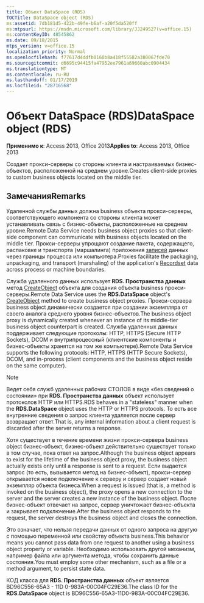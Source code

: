 ```yaml
---
title: Объект DataSpace (RDS)
TOCTitle: DataSpace object (RDS)
ms:assetid: 7db181d5-422b-49fe-b6af-a20f5da520ff
ms:mtpsurl: https://msdn.microsoft.com/library/JJ249527(v=office.15)
ms:contentKeyID: 48545862
ms.date: 09/18/2015
mtps_version: v=office.15
localization_priority: Normal
ms.openlocfilehash: f77617d4ddfb0160b8a418f55582a380067fde70
ms.sourcegitcommit: d6695c94415fa47952ee7961a69660abc0904434
ms.translationtype: MT
ms.contentlocale: ru-RU
ms.lasthandoff: 01/17/2019
ms.locfileid: "28716568"
---
```

# <a name="dataspace-object-rds"></a><span data-ttu-id="592fb-102">Объект DataSpace (RDS)</span><span class="sxs-lookup"><span data-stu-id="592fb-102">DataSpace object (RDS)</span></span>

<span data-ttu-id="592fb-103">**Применимо к**: Access 2013, Office 2013</span><span class="sxs-lookup"><span data-stu-id="592fb-103">**Applies to**: Access 2013, Office 2013</span></span>

<span data-ttu-id="592fb-104">Создает прокси-серверы со стороны клиента и настраиваемых бизнес-объектов, расположенной на среднем уровне.</span><span class="sxs-lookup"><span data-stu-id="592fb-104">Creates client-side proxies to custom business objects located on the middle tier.</span></span>

## <a name="remarks"></a><span data-ttu-id="592fb-105">Замечания</span><span class="sxs-lookup"><span data-stu-id="592fb-105">Remarks</span></span>

<span data-ttu-id="592fb-106">Удаленной службы данных должна business объекта прокси-серверы, соответствующего компонента со стороны клиента может устанавливать связь с бизнес-объекты, расположенные на среднем уровне.</span><span class="sxs-lookup"><span data-stu-id="592fb-106">Remote Data Service needs business object proxies so that client-side component can communicate with business objects located on the middle tier.</span></span> <span data-ttu-id="592fb-107">Прокси-серверы упрощают создание пакета, содержащего, распаковке и транспорта (маршалинга) приложения [записей](recordset-object-ado.md) данных через границы процесса или компьютера.</span><span class="sxs-lookup"><span data-stu-id="592fb-107">Proxies facilitate the packaging, unpackaging, and transport (marshaling) of the application's [Recordset](recordset-object-ado.md) data across process or machine boundaries.</span></span>

<span data-ttu-id="592fb-108">Служба удаленного данных использует **RDS. Пространства данных** метод [CreateObject](createobject-method-rds.md) объекта для создания объекта business прокси-серверы.</span><span class="sxs-lookup"><span data-stu-id="592fb-108">Remote Data Service uses the **RDS.DataSpace** object's [CreateObject](createobject-method-rds.md) method to create business object proxies.</span></span> <span data-ttu-id="592fb-109">Прокси-сервера business object динамически создается при создании экземпляра от своего аналога среднего уровня бизнес-объектов.</span><span class="sxs-lookup"><span data-stu-id="592fb-109">The business object proxy is dynamically created whenever an instance of its middle-tier business object counterpart is created.</span></span> <span data-ttu-id="592fb-110">Служба удаленных данных поддерживает следующие протоколы: HTTP, HTTPS (Secure HTTP Sockets), DCOM и внутрипроцессный (клиентские компоненты и бизнес-объекты хранятся на том же компьютере).</span><span class="sxs-lookup"><span data-stu-id="592fb-110">Remote Data Service supports the following protocols: HTTP, HTTPS (HTTP Secure Sockets), DCOM, and in-process (client components and the business object reside on the same computer).</span></span>

> [!NOTE]
> <span data-ttu-id="592fb-111">Ведет себя служб удаленных рабочих СТОЛОВ в виде «без сведений о состоянии» при **RDS. Пространства данных** объект использует протоколов HTTP или HTTPS.</span><span class="sxs-lookup"><span data-stu-id="592fb-111">RDS behaves in a "stateless" manner when the **RDS.DataSpace** object uses the HTTP or HTTPS protocols.</span></span> <span data-ttu-id="592fb-112">То есть все внутренние сведения о запрос клиента удаляется после сервер возвращает ответ.</span><span class="sxs-lookup"><span data-stu-id="592fb-112">That is, any internal information about a client request is discarded after the server returns a response.</span></span>

<span data-ttu-id="592fb-113">Хотя существует в течение времени жизни прокси-сервера business object бизнес-объект, бизнес-объект действительно существует только в том случае, пока ответ на запрос.</span><span class="sxs-lookup"><span data-stu-id="592fb-113">Although the business object appears to exist for the lifetime of the business object proxy, the business object actually exists only until a response is sent to a request.</span></span> <span data-ttu-id="592fb-114">Если выдается запрос (то есть, вызывается метод на бизнес-объект), прокси-сервер открывается новое подключение к серверу и сервер создает новый экземпляр объекта бизнеса.</span><span class="sxs-lookup"><span data-stu-id="592fb-114">When a request is issued (that is, a method is invoked on the business object), the proxy opens a new connection to the server and the server creates a new instance of the business object.</span></span> <span data-ttu-id="592fb-115">После бизнес-объект отвечает на запрос, сервер уничтожает бизнес-объекта и закрывает подключение.</span><span class="sxs-lookup"><span data-stu-id="592fb-115">After the business object responds to the request, the server destroys the business object and closes the connection.</span></span>

<span data-ttu-id="592fb-116">Это означает, что нельзя передачи данных от одного запроса на другую с помощью переменной или свойству объекта business.</span><span class="sxs-lookup"><span data-stu-id="592fb-116">This behavior means you cannot pass data from one request to another using a business object property or variable.</span></span> <span data-ttu-id="592fb-117">Необходимо использовать другой механизм, например файла или аргумента метода, чтобы сохранить данные состояния.</span><span class="sxs-lookup"><span data-stu-id="592fb-117">You must employ some other mechanism, such as a file or a method argument, to persist state data.</span></span>

<span data-ttu-id="592fb-118">КОД класса для **RDS. Пространства данных** объект является BD96C556-65A3 - 11D 0-983A-00C04FC29E36.</span><span class="sxs-lookup"><span data-stu-id="592fb-118">The class ID for the **RDS.DataSpace** object is BD96C556-65A3-11D0-983A-00C04FC29E36.</span></span>

